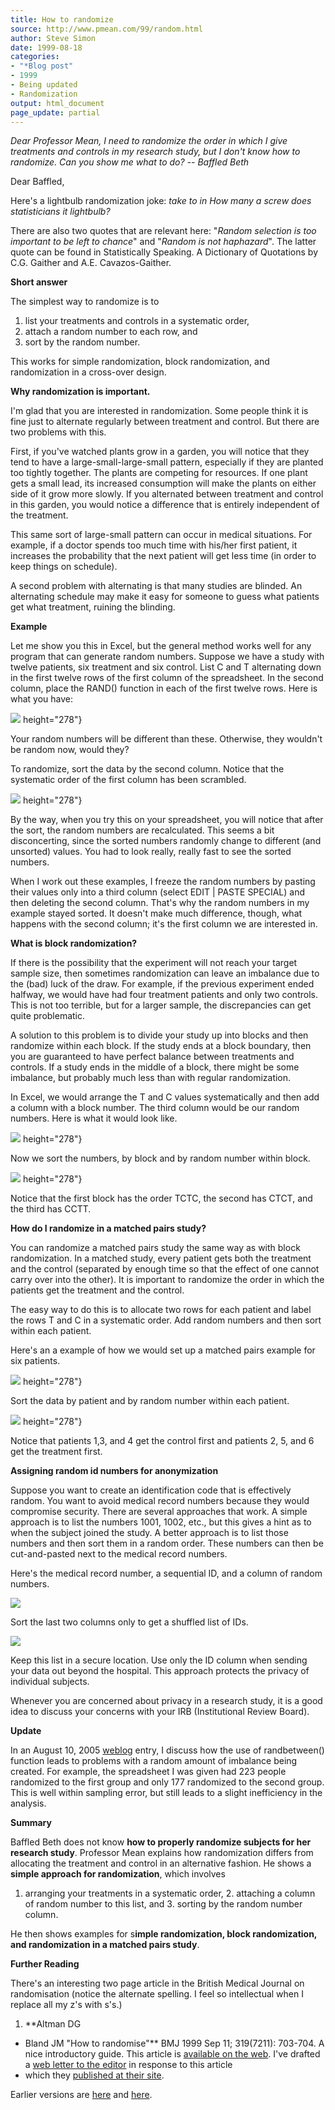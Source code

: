 ```yaml
---
title: How to randomize
source: http://www.pmean.com/99/random.html
author: Steve Simon
date: 1999-08-18
categories:
- "*Blog post"
- 1999
- Being updated
- Randomization
output: html_document
page_update: partial
---
```


*Dear Professor Mean, I need to randomize the order in which I give treatments and controls in my research study, but I don't know how to randomize. Can you show me what to do? -- Baffled Beth*

Dear Baffled,

Here's a lightbulb randomization joke: *take to in How many a screw does statisticians it lightbulb?*

There are also two quotes that are relevant here: "*Random selection is too important to be left to chance*" and "*Random is not haphazard*". The latter quote can be found in Statistically Speaking. A Dictionary of Quotations by C.G. Gaither and A.E. Cavazos-Gaither.

**Short answer**

The simplest way to randomize is to

1.  list your treatments and controls in a systematic order, 
2.  attach a random number to each row, and 
3.  sort by the random number.

This works for simple randomization, block randomization, and randomization in a cross-over design.

**Why randomization is important.**

I'm glad that you are interested in randomization. Some people think it is fine just to alternate regularly between treatment and control. But there are two problems with this.

First, if you've watched plants grow in a garden, you will notice that they tend to have a large-small-large-small pattern, especially if they are planted too tightly together. The plants are competing for resources. If one plant gets a small lead, its increased consumption will make the plants on either side of it grow more slowly. If you alternated between treatment and control in this garden, you would notice a difference that is entirely independent of the treatment.

This same sort of large-small pattern can occur in medical situations. For example, if a doctor spends too much time with his/her first patient, it increases the probability that the next patient will get less time (in order to keep things on schedule).

A second problem with alternating is that many studies are blinded. An alternating schedule may make it easy for someone to guess what patients get what treatment, ruining the blinding.

**Example**

Let me show you this in Excel, but the general method works well for any program that can generate random numbers. Suppose we have a study with twelve patients, six treatment and six control. List C and T alternating down in the first twelve rows of the first column of the spreadsheet. In the second column, place the RAND() function in each of the first twelve rows. Here is what you have:

![](../../../web/images/99/random01.gif) height="278"}

Your random numbers will be different than these. Otherwise, they wouldn't be random now, would they?

To randomize, sort the data by the second column. Notice that the systematic order of the first column has been scrambled.

![](../../../web/images/99/random02.gif) height="278"}

By the way, when you try this on your spreadsheet, you will notice that after the sort, the random numbers are recalculated. This seems a bit disconcerting, since the sorted numbers randomly change to different (and unsorted) values. You had to look really, really fast to see the sorted numbers.

When I work out these examples, I freeze the random numbers by pasting their values only into a third column (select EDIT | PASTE SPECIAL) and then deleting the second column. That's why the random numbers in my example stayed sorted. It doesn't make much difference, though, what happens with the second column; it's the first column we are interested in.

**What is block randomization?**

If there is the possibility that the experiment will not reach your target sample size, then sometimes randomization can leave an imbalance due to the (bad) luck of the draw. For example, if the previous experiment ended halfway, we would have had four treatment patients and only two controls. This is not too terrible, but for a larger sample, the discrepancies can get quite problematic.

A solution to this problem is to divide your study up into blocks and then randomize within each block. If the study ends at a block boundary, then you are guaranteed to have perfect balance between treatments and controls. If a study ends in the middle of a block, there might be some imbalance, but probably much less than with regular randomization.

In Excel, we would arrange the T and C values systematically and then add a column with a block number. The third column would be our random numbers. Here is what it would look like.

![](../../../web/images/99/random03.gif) height="278"}

Now we sort the numbers, by block and by random number within block.

![](../../../web/images/99/random04.gif) height="278"}

Notice that the first block has the order TCTC, the second has CTCT, and the third has CCTT.

**How do I randomize in a matched pairs study?**

You can randomize a matched pairs study the same way as with block randomization. In a matched study, every patient gets both the treatment and the control (separated by enough time so that the effect of one cannot carry over into the other). It is important to randomize the order in which the patients get the treatment and the control.

The easy way to do this is to allocate two rows for each patient and label the rows T and C in a systematic order. Add random numbers and then sort within each patient.

Here's an a example of how we would set up a matched pairs example for six patients.

![](../../../web/images/99/random05.gif) height="278"}

Sort the data by patient and by random number within each patient.

![](../../../web/images/99/random06.gif) height="278"}

Notice that patients 1,3, and 4 get the control first and patients 2, 5, and 6 get the treatment first.

**Assigning random id numbers for anonymization**

Suppose you want to create an identification code that is effectively random. You want to avoid medical record numbers because they would compromise security. There are several approaches that work. A simple approach is to list the numbers 1001, 1002, etc., but this gives a hint as to when the subject joined the study. A better approach is to list those numbers and then sort them in a random order. These numbers can then be cut-and-pasted next to the medical record numbers.

Here's the medical record number, a sequential ID, and a column of random numbers.

![](../../../web/images/99/random07.gif)

Sort the last two columns only to get a shuffled list of IDs.

![](../../../web/images/99/random08.gif)

Keep this list in a secure location. Use only the ID column when sending your data out beyond the hospital. This approach protects the privacy of individual subjects.

Whenever you are concerned about privacy in a research study, it is a good idea to discuss your concerns with your IRB (Institutional Review Board).

**Update**

In an August 10, 2005 [weblog](../08/weblog.asp) entry, I discuss how the use of randbetween() function leads to problems with a random amount of imbalance being created. For example, the spreadsheet I was given had 223 people randomized to the first group and only 177 randomized to the second group. This is well within sampling error, but still leads to a slight inefficiency in the analysis.

**Summary**

Baffled Beth does not know **how to properly randomize subjects for her research study**. Professor Mean explains how randomization differs from allocating the treatment and control in an alternative fashion. He shows a **simple approach for randomization**, which involves

1.  arranging your treatments in a systematic order, 2.  attaching a column of random number to this list, and 3.  sorting by the random number column.

He then shows examples for s**imple randomization, block randomization, and randomization in a matched pairs study**.

**Further Reading**

There's an interesting two page article in the British Medical Journal on randomisation (notice the alternate spelling. I feel so intellectual when I replace all my z's with s's.)

1.  **Altman DG
- Bland JM "How to randomise"** BMJ 1999 Sep 11;
    319(7211): 703-704. A nice introductory guide. This article is
    [available on the
    web](http://www.bmj.com/cgi/content/full/319/7211/703). I've
    drafted a [web letter to the editor](../01/random42.html) in
    response to this article
- which they [published at their
    site](http://www.bmj.com/cgi/eletters/319/7211/703).

Earlier versions are [here][sim1] and [here][sim2].
 
[sim1]: http://www.pmean.com/99/random.html
[sim2]: http://new.pmean.com/steps-in-randomization/
 
